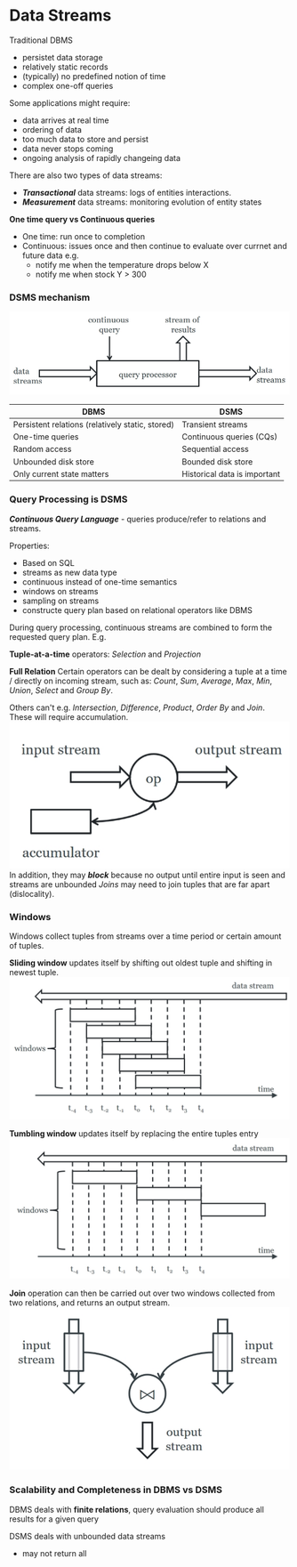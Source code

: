 # Data Streams
Traditional DBMS
- persistet data storage
- relatively static records
- (typically) no predefined notion of time
- complex one-off queries

Some applications might require:
- data arrives at real time
- ordering of data
- too much data to store and persist
- data never stops coming
- ongoing analysis of rapidly changeing data

There are also two types of data streams:
- **_Transactional_** data streams: logs of entities interactions.
- **_Measurement_** data streams: monitoring evolution of entity states
 
 **One time query vs Continuous queries**
 - One time: run once to completion
 - Continuous: issues once and then continue to evaluate over currnet and future data e.g.
	 - notify me when the temperature drops below X
	 - notify me when stock Y > 300

### DSMS mechanism
![](https://github.com/werdnakof/DatabaseNotes/blob/master/images/dsms.png?raw=true)

| DBMS                                             | DSMS                         |
|--------------------------------------------------|------------------------------|
| Persistent relations (relatively static, stored) | Transient streams            |
| One-time queries                                 | Continuous queries (CQs)     |
| Random access                                    | Sequential access            |
| Unbounded disk store                             | Bounded disk store           |
| Only current state matters                       | Historical data is important |

### Query Processing is DSMS
**_Continuous Query Language_** - queries produce/refer to relations and streams.

Properties:
- Based on SQL
- streams as new data type
- continuous instead of one-time semantics
- windows on streams
- sampling on streams
- constructe query plan based on relational operators like DBMS

During query processing, continuous streams are combined to form the requested query plan. E.g.

**Tuple-at-a-time** operators: _Selection_ and _Projection_

**Full Relation**
Certain operators can be dealt by considering a tuple at a time / directly on incoming stream, such as:  _Count_, _Sum_, _Average_, _Max_, _Min_, _Union_,  _Select_ and _Group By_.
 
 Others can't e.g. _Intersection_, _Difference_, _Product_, _Order By_ and _Join_. These will require accumulation.
![](https://github.com/werdnakof/DatabaseNotes/blob/master/images/full-relation-op.png?raw=true)
 In addition, they may **_block_** because no output until entire input is seen and streams are unbounded _Joins_ may need to join tuples that are far apart (dislocality).

### Windows
Windows collect tuples from streams over a time period or certain amount of tuples.

**Sliding window** updates itself by shifting out oldest tuple and shifting in newest tuple.
![](https://github.com/werdnakof/DatabaseNotes/blob/master/images/window-sliding.png?raw=true)

**Tumbling window** updates itself by replacing the entire tuples entry
![](https://github.com/werdnakof/DatabaseNotes/blob/master/images/window-tumbling.png?raw=true)

**Join** operation can then be carried out over two windows collected from two relations, and returns an output stream.
![](https://github.com/werdnakof/DatabaseNotes/blob/master/images/window-join.png?raw=true)

### Scalability and Completeness in DBMS vs DSMS

DBMS deals with **finite relations**, query evaluation should produce all results for a given query

DSMS deals with unbounded data streams
- may not return all 






<!--stackedit_data:
eyJoaXN0b3J5IjpbLTQ1MTY4NDEwNCwtMTg1MjM0NzYwNSwtMT
Q4NzU0MTU2MSwtOTgzMzUwMjM5LC0xMzAzMTQ5NzU4LC0xMjE3
ODE4NTBdfQ==
-->